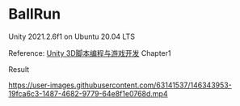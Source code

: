 # BallRun

Unity 2021.2.6f1 on Ubuntu 20.04 LTS

Reference: [Unity 3D脚本编程与游戏开发](https://www.epubit.com/bookDetails?id=UB779ab6daa794a) Chapter1



Result

https://user-images.githubusercontent.com/63141537/146343953-19fca6c3-1487-4682-9779-64e8f1e0768d.mp4

